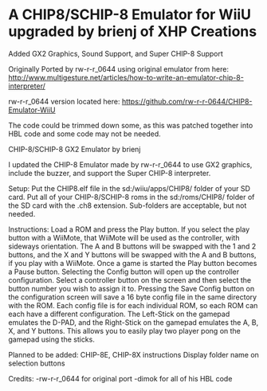 # A CHIP8/SCHIP-8 Emulator for WiiU upgraded by brienj of XHP Creations

Added GX2 Graphics, Sound Support, and Super CHIP-8 Support

Originally Ported by rw-r-r_0644 using original emulator from here: http://www.multigesture.net/articles/how-to-write-an-emulator-chip-8-interpreter/

rw-r-r_0644 version located here:  https://github.com/rw-r-r-0644/CHIP8-Emulator-WiiU

The code could be trimmed down some, as this was patched together into HBL code and some code may not be needed.

CHIP-8/SCHIP-8 GX2 Emulator by brienj

I updated the CHIP-8 Emulator made by rw-r-r_0644 to use GX2 graphics, include the buzzer, and support the Super CHIP-8 interpreter.

Setup:
Put the CHIP8.elf file in the sd:/wiiu/apps/CHIP8/ folder of your SD card.  Put all of your CHIP-8/SCHIP-8 roms in the sd:/roms/CHIP8/ folder of the SD card with the .ch8 extension.  Sub-folders are acceptable, but not needed.

Instructions:
Load a ROM and press the Play button.  If you select the play button with a WiiMote, that WiiMote will be used as the controller, with sideways orientation.  The A and B buttons will be swapped with the 1 and 2 buttons, and the X and Y buttons will be swapped with the A and B buttons, if you play with a WiiMote.  Once a game is started the Play button becomes a Pause button.  Selecting the Config button will open up the controller configuration.  Select a controller button on the screen and then select the button number you wish to assign it to.  Pressing the Save Config button on the configuration screen will save a 16 byte config file in the same directory with the ROM.  Each config file is for each individual ROM, so each ROM can each have a different configuration.  The Left-Stick on the gamepad emulates the D-PAD, and the Right-Stick on the gamepad emulates the A, B, X, and Y buttons.  This allows you to easily play two player pong on the gamepad using the sticks.

Planned to be added:
CHIP-8E, CHIP-8X instructions
Display folder name on selection buttons

Credits:
-rw-r-r_0644 for original port
-dimok for all of his HBL code

